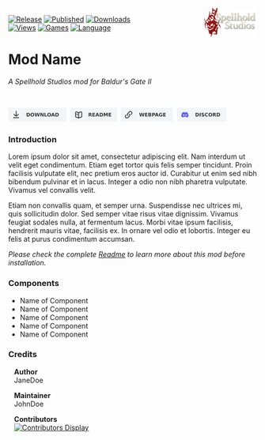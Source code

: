 <img align="right" alt="SHS logo" src="https://raw.githubusercontent.com/Spellhold-Studios/Spellhold-Studios.github.io/main/assets/images/shs-corner-logo.png" width="22%">

[![Release](https://img.shields.io/github/v/release/Spellhold-Studios/template-basic?include_prereleases&color=%2392403a)](https://github.com/Spellhold-Studios/template-basic/releases/latest)
[![Published](https://img.shields.io/github/release-date/Spellhold-Studios/template-basic?display_date=published_at&label=published&color=%2392403a)](https://github.com/Spellhold-Studios/template-basic/releases/latest)
[![Downloads](https://img.shields.io/github/downloads/Spellhold-Studios/template-basic/total?color=%2392403a)](https://github.com/Spellhold-Studios/template-basic/releases)
<br>
[![Views](https://badges.pufler.dev/visits/Spellhold-Studios/template-basic?label=views&color=%2392403a)](https://github.com/Spellhold-Studios/template-basic/releases)
[![Games](https://img.shields.io/badge/games-BG2%20%a0%20BGT%20%a0%20BG2%3AEE%20%a0%20EET-%2392403a)](https://github.com/Spellhold-Studios/template-basic/releases)
[![Language](https://img.shields.io/badge/language-en%20%a0%20de%20%a0%20fr%20%a0%20zh--CN%20%a0%20zh--TW-%2392403a)](https://github.com/Spellhold-Studios/template-basic/releases)

# Mod Name

*A Spellhold Studios mod for Baldur's Gate II*

<br>

[<img alt="Download" src="https://raw.githubusercontent.com/Spellhold-Studios/Spellhold-Studios.github.io/main/assets/buttons/download.svg" height="28">](https://github.com/Spellhold-Studios/template-basic/releases/latest)&nbsp;
[<img alt="Readme" src="https://raw.githubusercontent.com/Spellhold-Studios/Spellhold-Studios.github.io/main/assets/buttons/readme.svg" height="28">](https://sampsca.github.io/SHS_Readme.html)&nbsp;
[<img alt="Webpage" src="https://raw.githubusercontent.com/Spellhold-Studios/Spellhold-Studios.github.io/main/assets/buttons/webpage.svg" height="28">](https://Spellhold-Studios.github.io/index.html)&nbsp;
[<img alt="Discord" src="https://raw.githubusercontent.com/Spellhold-Studios/Spellhold-Studios.github.io/main/assets/buttons/discord-blue.svg" height="28">](https://discord.gg/pE2Njbdb2a)

### Introduction

Lorem ipsum dolor sit amet, consectetur adipiscing elit. Nam interdum ut velit eget condimentum. Etiam eget tortor quis felis semper tincidunt. Proin facilisis vulputate elit, nec pretium eros auctor id. Curabitur ut enim sed nibh bibendum pulvinar et in lacus. Integer a odio non nibh pharetra vulputate. Vivamus vel convallis velit.

Etiam non convallis quam, et semper urna. Suspendisse nec ultrices mi, quis sollicitudin dolor. Sed semper vitae risus vitae dignissim. Vivamus feugiat sodales nulla, at fermentum lacus. Morbi vitae ipsum facilisis, hendrerit mauris vitae, facilisis ex. In ornare vel odio et lobortis. Integer eu felis at purus condimentum accumsan.

*Please check the complete [Readme]() to learn more about this mod before installation.*

### Components

- Name of Component
- Name of Component
- Name of Component
- Name of Component
- Name of Component

### Credits

&nbsp;&nbsp; **Author**  
&nbsp;&nbsp; JaneDoe

&nbsp;&nbsp; **Maintainer**  
&nbsp;&nbsp; JohnDoe

&nbsp;&nbsp; **Contributors**  
&nbsp;&nbsp; [![Contributors Display](https://badges.pufler.dev/contributors/Spellhold-Studios/template-basic?size=29&padding=5&perRow=15&bots=false)](https://github.com/Spellhold-Studios/template-basic/graphs/contributors)
